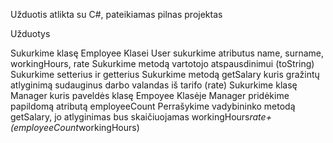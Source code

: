 Užduotis atlikta su C#, pateikiamas pilnas projektas

Užduotys

Sukurkime klasę Employee
Klasei User sukurkime atributus name, surname, workingHours, rate
Sukurkime metodą vartotojo atspausdinimui (toString)
Sukurkime setterius ir getterius
Sukurkime metodą getSalary kuris gražintų atlyginimą sudauginus darbo valandas iš tarifo (rate)
Sukurkime klasę Manager kuris paveldės klasę Empoyee
Klasėje Manager pridėkime papildomą atributą employeeCount
Perrašykime vadybininko metodą getSalary, jo atlyginimas bus skaičiuojamas workingHours*rate+(employeeCount*workingHours)